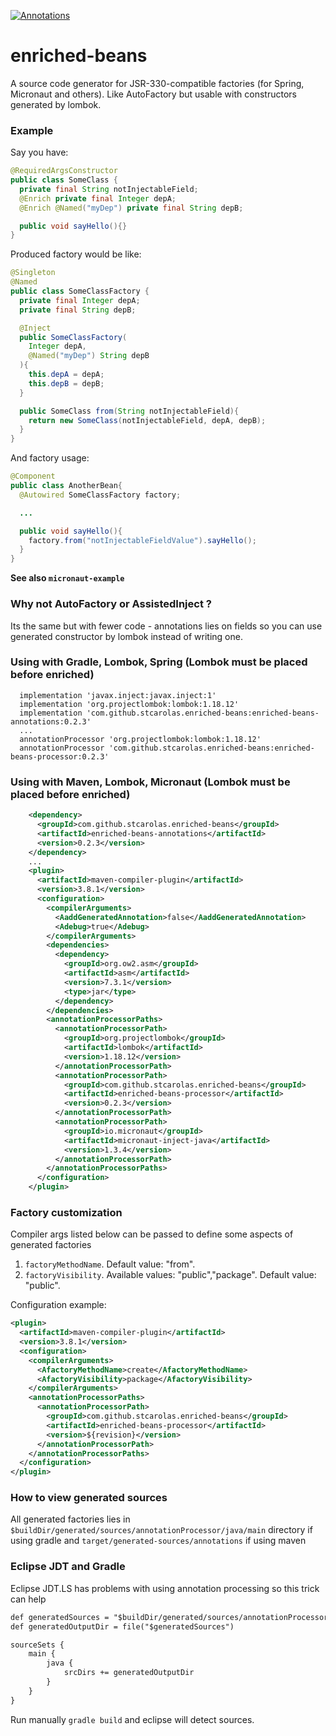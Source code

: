 [ ![Annotations](https://api.bintray.com/packages/stcarolas/maven/enriched-beans-annotations/images/download.svg) ](https://bintray.com/stcarolas/maven/enriched-beans-annotations/_latestVersion)

# enriched-beans

A source code generator for JSR-330-compatible factories (for Spring, Micronaut and others). Like AutoFactory but usable with constructors generated by lombok.

### Example

Say you have:

```java
@RequiredArgsConstructor
public class SomeClass {
  private final String notInjectableField;
  @Enrich private final Integer depA;
  @Enrich @Named("myDep") private final String depB;

  public void sayHello(){}
}
```

Produced factory would be like:
```java
@Singleton
@Named
public class SomeClassFactory {
  private final Integer depA;
  private final String depB;

  @Inject
  public SomeClassFactory(
    Integer depA,
    @Named("myDep") String depB
  ){
    this.depA = depA;
    this.depB = depB;
  }

  public SomeClass from(String notInjectableField){
    return new SomeClass(notInjectableField, depA, depB);
  }
}
```

And factory usage:
```java
@Component
public class AnotherBean{
  @Autowired SomeClassFactory factory;

  ...

  public void sayHello(){
    factory.from("notInjectableFieldValue").sayHello();
  }
}
```

**See also `micronaut-example`**

### Why not AutoFactory or AssistedInject ?
Its the same but with fewer code - annotations lies on fields so you can use generated constructor by lombok instead of writing one.

### Using with Gradle, Lombok, Spring (Lombok must be placed before enriched)
```
  implementation 'javax.inject:javax.inject:1'
  implementation 'org.projectlombok:lombok:1.18.12'
  implementation 'com.github.stcarolas.enriched-beans:enriched-beans-annotations:0.2.3'
  ...
  annotationProcessor 'org.projectlombok:lombok:1.18.12'
  annotationProcessor 'com.github.stcarolas.enriched-beans:enriched-beans-processor:0.2.3'
```

### Using with Maven, Lombok, Micronaut  (Lombok must be placed before enriched)
```xml
    <dependency>
      <groupId>com.github.stcarolas.enriched-beans</groupId>
      <artifactId>enriched-beans-annotations</artifactId>
      <version>0.2.3</version>
    </dependency>
    ...
    <plugin>
      <artifactId>maven-compiler-plugin</artifactId>
      <version>3.8.1</version>
      <configuration>
        <compilerArguments>
          <AaddGeneratedAnnotation>false</AaddGeneratedAnnotation>
          <Adebug>true</Adebug>
        </compilerArguments>
        <dependencies>
          <dependency>
            <groupId>org.ow2.asm</groupId>
            <artifactId>asm</artifactId>
            <version>7.3.1</version>
            <type>jar</type>
          </dependency>
        </dependencies>
        <annotationProcessorPaths>
          <annotationProcessorPath>
            <groupId>org.projectlombok</groupId>
            <artifactId>lombok</artifactId>
            <version>1.18.12</version>
          </annotationProcessorPath>
          <annotationProcessorPath>
            <groupId>com.github.stcarolas.enriched-beans</groupId>
            <artifactId>enriched-beans-processor</artifactId>
            <version>0.2.3</version>
          </annotationProcessorPath>
          <annotationProcessorPath>
            <groupId>io.micronaut</groupId>
            <artifactId>micronaut-inject-java</artifactId>
            <version>1.3.4</version>
          </annotationProcessorPath>
        </annotationProcessorPaths>
      </configuration>
    </plugin>
```

### Factory customization
Compiler args listed below can be passed 
to define some aspects of generated factories

1. `factoryMethodName`. Default value: "from".
1. `factoryVisibility`. Available values: "public","package". Default value: "public".

Configuration example:
```xml
<plugin>
  <artifactId>maven-compiler-plugin</artifactId>
  <version>3.8.1</version>
  <configuration>
    <compilerArguments>
      <AfactoryMethodName>create</AfactoryMethodName>
      <AfactoryVisibility>package</AfactoryVisibility>
    </compilerArguments>
    <annotationProcessorPaths>
      <annotationProcessorPath>
        <groupId>com.github.stcarolas.enriched-beans</groupId>
        <artifactId>enriched-beans-processor</artifactId>
        <version>${revision}</version>
      </annotationProcessorPath>
    </annotationProcessorPaths>
  </configuration>
</plugin>
```

### How to view generated sources
All generated factories lies in `$buildDir/generated/sources/annotationProcessor/java/main` directory if using gradle and `target/generated-sources/annotations` if using maven

### Eclipse JDT and Gradle
Eclipse JDT.LS has problems with using annotation processing so this trick can help

```xml
def generatedSources = "$buildDir/generated/sources/annotationProcessor/java/main"
def generatedOutputDir = file("$generatedSources")

sourceSets {
    main {
        java {
            srcDirs += generatedOutputDir
        }
    }
}
```

Run manually `gradle build` and eclipse will detect sources.
